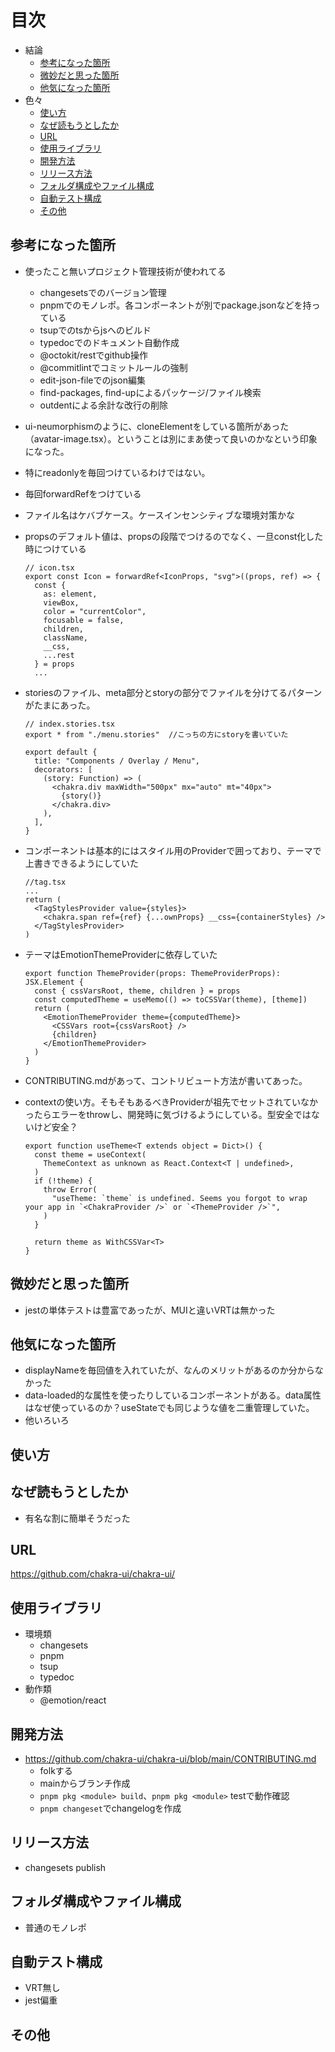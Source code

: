 # 目次

- 結論
  - [参考になった箇所](#参考になった箇所)
  - [微妙だと思った箇所](#微妙だと思った箇所)
  - [他気になった箇所](#他気になった箇所)
- 色々
  - [使い方](#使い方)
  - [なぜ読もうとしたか](#なぜ読もうとしたか)
  - [URL](#url)
  - [使用ライブラリ](#使用ライブラリ)
  - [開発方法](#開発方法)
  - [リリース方法](#リリース方法)
  - [フォルダ構成やファイル構成](#フォルダ構成やファイル構成)
  - [自動テスト構成](#自動テスト構成)
  - [その他](#その他)

## 参考になった箇所

- 使ったこと無いプロジェクト管理技術が使われてる
  - changesetsでのバージョン管理
  - pnpmでのモノレポ。各コンポーネントが別でpackage.jsonなどを持っている
  - tsupでのtsからjsへのビルド
  - typedocでのドキュメント自動作成
  - @octokit/restでgithub操作
  - @commitlintでコミットルールの強制
  - edit-json-fileでのjson編集
  - find-packages, find-upによるパッケージ/ファイル検索
  - outdentによる余計な改行の削除
- ui-neumorphismのように、cloneElementをしている箇所があった（avatar-image.tsx）。ということは別にまあ使って良いのかなという印象になった。
- 特にreadonlyを毎回つけているわけではない。
- 毎回forwardRefをつけている
- ファイル名はケバブケース。ケースインセンシティブな環境対策かな
- propsのデフォルト値は、propsの段階でつけるのでなく、一旦const化した時につけている

  ```tsx
  // icon.tsx
  export const Icon = forwardRef<IconProps, "svg">((props, ref) => {
    const {
      as: element,
      viewBox,
      color = "currentColor",
      focusable = false,
      children,
      className,
      __css,
      ...rest
    } = props
    ...
  ```

- storiesのファイル、meta部分とstoryの部分でファイルを分けてるパターンがたまにあった。

  ```tsx
  // index.stories.tsx
  export * from "./menu.stories"  //こっちの方にstoryを書いていた

  export default {
    title: "Components / Overlay / Menu",
    decorators: [
      (story: Function) => (
        <chakra.div maxWidth="500px" mx="auto" mt="40px">
          {story()}
        </chakra.div>
      ),
    ],
  }
  ```

- コンポーネントは基本的にはスタイル用のProviderで囲っており、テーマで上書きできるようにしていた

  ```tsx
  //tag.tsx
  ...
  return (
    <TagStylesProvider value={styles}>
      <chakra.span ref={ref} {...ownProps} __css={containerStyles} />
    </TagStylesProvider>
  )
  ```

- テーマはEmotionThemeProviderに依存していた

  ```tsx
  export function ThemeProvider(props: ThemeProviderProps): JSX.Element {
    const { cssVarsRoot, theme, children } = props
    const computedTheme = useMemo(() => toCSSVar(theme), [theme])
    return (
      <EmotionThemeProvider theme={computedTheme}>
        <CSSVars root={cssVarsRoot} />
        {children}
      </EmotionThemeProvider>
    )
  }  
  ```

- CONTRIBUTING.mdがあって、コントリビュート方法が書いてあった。
- contextの使い方。そもそもあるべきProviderが祖先でセットされていなかったらエラーをthrowし、開発時に気づけるようにしている。型安全ではないけど安全？

  ```tsx
  export function useTheme<T extends object = Dict>() {
    const theme = useContext(
      ThemeContext as unknown as React.Context<T | undefined>,
    )
    if (!theme) {
      throw Error(
        "useTheme: `theme` is undefined. Seems you forgot to wrap your app in `<ChakraProvider />` or `<ThemeProvider />`",
      )
    }

    return theme as WithCSSVar<T>
  }
  ```

## 微妙だと思った箇所

- jestの単体テストは豊富であったが、MUIと違いVRTは無かった

## 他気になった箇所

- displayNameを毎回値を入れていたが、なんのメリットがあるのか分からなかった
- data-loaded的な属性を使ったりしているコンポーネントがある。data属性はなぜ使っているのか？useStateでも同じような値を二重管理していた。
- 他いろいろ

## 使い方

## なぜ読もうとしたか

- 有名な割に簡単そうだった

## URL

<https://github.com/chakra-ui/chakra-ui/>

## 使用ライブラリ

- 環境類
  - changesets
  - pnpm
  - tsup
  - typedoc
- 動作類
  - @emotion/react

## 開発方法

- <https://github.com/chakra-ui/chakra-ui/blob/main/CONTRIBUTING.md>
  - folkする
  - mainからブランチ作成
  - `pnpm pkg <module> build`、`pnpm pkg <module>` testで動作確認
  - `pnpm changeset`でchangelogを作成

## リリース方法

- changesets publish

## フォルダ構成やファイル構成

- 普通のモノレポ

## 自動テスト構成

- VRT無し
- jest偏重

## その他
